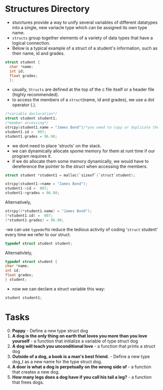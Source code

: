 # Structures Directory

- sturctures provide a way to unify several variables of different datatypes into a single, new variacle type which can be assigned its own type name.
- `structs` group together elements of a variety of data types that have a logical connection.
- Below is a typical example of a struct of a student's information, such as their name, id and grades.

```C
struct student {
  char *name;
  int id;
  float grades;
  };
  ```
  
  
  - usually, `Structs` are defined at the top of the c file itself or a header file (highly recommended).
  - to access the members of a `struct`(name, id and grades), we use a dot operator (.).
  
  ```C
  /*variable declaration*/
  struct student student1;
  /*member accessing*/
  strcpy(student1.name = "James Bond")/*you need to copy or duplicate the string first*/
  student1.id =  007;
  student1.grades = 96.98;
  ```
  
  - we dont need to place 'structs' on the stack.
  - we can dynamically allocate spome memory for them at runt time if our program requires it.
  - if we do allocate them some memory dynamically, we would have to dereference the pointer to the struct when accessing the members.

```C
struct student *student1 = malloc(`sizeof`(`struct`student);

strcpy(student1->name = "James Bond");
student1->id =  007;
student1->grades = 96.98;
  ```
  
  Alternatively,
  
  ```C
  strcpy((*student1.name) = "James Bond");
  (*student1.id) =  007;
  (*student1.grades) = 96.98;
  ```
  -we can use `typedef`to reduce the tedious activity of coding '`struct` student' every time we refer to our struct.
  
  ```C
  typedef struct student student;
  ```
  
  Alternativlely,
  
  ```C
  typedef struct student {
  char *name;
  int id;
  float grades;
  } student;
  ```
  
  - now we can declare a struct variable this way:
  
  ```C
  student student1;
  ```
  # Tasks
  
  0. **Poppy** - Define a new type struct dog
  1. **A dog is the only thing on earth that loves you more than you love yourself** - a function that initialize a variable of type struct dog
  2. **A dog will teach you unconditional love** - a function that prints a struct dog
  3. **Outside of a dog, a book is a man's best friend.** - Define a new type dog_t as a new name for the type struct dog.
  4. **A door is what a dog is perpetually on the wrong side of** - a function that creates a new dog.
  5. **How many legs does a dog have if you call his tail a leg?** -  a function that frees dogs.
  
  
  
  
  
  
  
  
  
  
  
  
  
  
  
  
  
  
  
  

